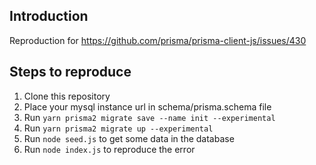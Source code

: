 ## Introduction

Reproduction for https://github.com/prisma/prisma-client-js/issues/430

## Steps to reproduce

1. Clone this repository
2. Place your mysql instance url in schema/prisma.schema file
3. Run `yarn prisma2 migrate save --name init --experimental`
4. Run `yarn prisma2 migrate up --experimental`
5. Run `node seed.js` to get some data in the database
6. Run `node index.js` to reproduce the error
